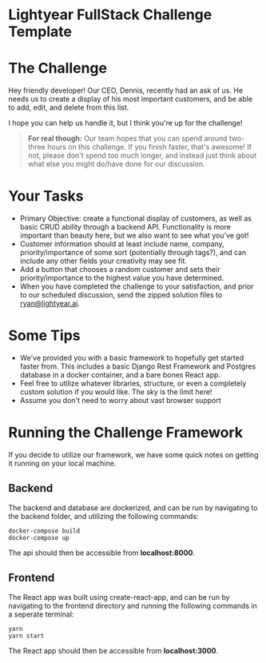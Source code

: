 # Lightyear FullStack Challenge Template

# The Challenge

Hey friendly developer! Our CEO, Dennis, recently had an ask of us. He needs us to create a display of his most important customers, and be able to add, edit, and delete from this list.

I hope you can help us handle it, but I think you're up for the challenge!

> **For real though:**
> Our team hopes that you can spend around two-three hours on this challenge. If you finish faster, that's awesome! If not, please don't spend too much longer, and instead just think about what else you might do/have done for our discussion.

# Your Tasks

- Primary Objective: create a functional display of customers, as well as basic CRUD ability through a backend API. Functionality is more important than beauty here, but we also want to see what you've got!
- Customer information should at least include name, company, priority/importance of some sort (potentially through tags?), and can include any other fields your creativity may see fit.
- Add a button that chooses a random customer and sets their priority/importance to the highest value you have determined.
- When you have completed the challenge to your satisfaction, and prior to our scheduled discussion, send the zipped solution files to ryan@lightyear.ai.

# Some Tips

- We've provided you with a basic framework to hopefully get started faster from. This includes a basic Django Rest Framework and Postgres database in a docker container, and a bare bones React app.
- Feel free to utilize whatever libraries, structure, or even a completely custom solution if you would like. The sky is the limit here!
- Assume you don't need to worry about vast browser support

# Running the Challenge Framework

If you decide to utilize our framework, we have some quick notes on getting it running on your local machine.

## Backend

The backend and database are dockerized, and can be run by navigating to the backend folder, and utilizing the following commands:

```
docker-compose build
docker-compose up
```

The api should then be accessible from **localhost:8000**.

## Frontend

The React app was built using create-react-app, and can be run by navigating to the frontend directory and running the following commands in a seperate terminal:

```
yarn
yarn start
```

The React app should then be accessible from **localhost:3000**.
